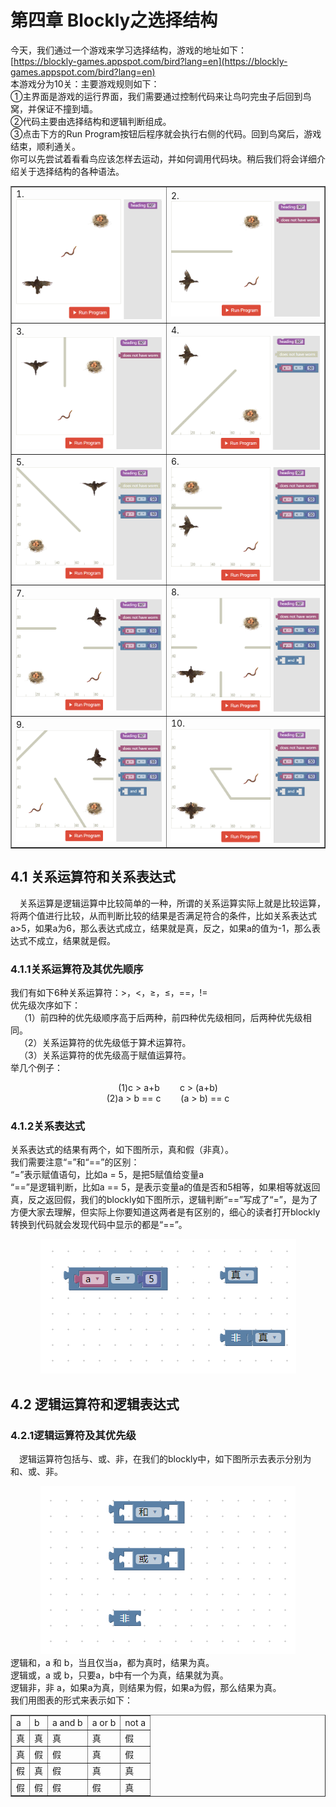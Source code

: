 # 第四章 Blockly之选择结构
今天，我们通过一个游戏来学习选择结构，游戏的地址如下：<br>
[https://blockly-games.appspot.com/bird?lang=en](https://blockly-games.appspot.com/bird?lang=en)<br>
本游戏分为10关：主要游戏规则如下：<br>
①主界面是游戏的运行界面，我们需要通过控制代码来让鸟叼完虫子后回到鸟窝，并保证不撞到墙。<br>
②代码主要由选择结构和逻辑判断组成。<br>
③点击下方的Run Program按钮后程序就会执行右侧的代码。回到鸟窝后，游戏结束，顺利通关。<br>
你可以先尝试着看看鸟应该怎样去运动，并如何调用代码块。稍后我们将会详细介绍关于选择结构的各种语法。<br>
<table border="1">
<tr>
<td>
    1.<center><img src="/assets/p58.png"/></center>
</td>
<td>
    2.<center><img src="/assets/p59.png"/></center>
</td>
</tr>
<tr>
<td>
    3.<center><img src="/assets/p60.png"/></center>
</td>
<td>
    4.<center><img src="/assets/p61.png"/></center>
</td>
</tr>
<tr>
<td>
    5.<center><img src="/assets/p62.png"/></center>
</td>
<td>
    6.<center><img src="/assets/p63.png"/></center>
</td>
</tr>
<tr>
<td>
    7.<center><img src="/assets/p64.png"/></center>
</td>
<td>
    8.<center><img src="/assets/p65.png"/></center>
</td>
</tr>
<tr>
<td>
    9.<center><img src="/assets/p66.png"/></center>
</td>
<td>
    10.<center><img src="/assets/p67.png"/></center>
</td>
</tr>
</table>

## 4.1 关系运算符和关系表达式
&emsp;关系运算是逻辑运算中比较简单的一种，所谓的关系运算实际上就是比较运算，将两个值进行比较，从而判断比较的结果是否满足符合的条件，比如关系表达式a>5，如果a为6，那么表达式成立，结果就是真，反之，如果a的值为-1，那么表达式不成立，结果就是假。
### 4.1.1关系运算符及其优先顺序
我们有如下6种关系运算符：>，<，≥，≤，==，!=<br>
优先级次序如下：<br>
&emsp;（1）前四种的优先级顺序高于后两种，前四种优先级相同，后两种优先级相同。<br>
&emsp;（2）关系运算符的优先级低于算术运算符。<br>
&emsp;（3）关系运算符的优先级高于赋值运算符。<br>
举几个例子：
<center>(1)c > a+b &emsp;&emsp;c > (a+b)<br>
(2)a > b == c &emsp;&emsp;(a > b) == c<br>
</center>

### 4.1.2关系表达式
关系表达式的结果有两个，如下图所示，真和假（非真）。<br>
我们需要注意“=”和“==”的区别：<br>
“=”表示赋值语句，比如a = 5，是把5赋值给变量a<br>
“==”是逻辑判断，比如a == 5，是表示变量a的值是否和5相等，如果相等就返回真，反之返回假，我们的blockly如下图所示，逻辑判断“==”写成了“=”，是为了方便大家去理解，但实际上你要知道这两者是有区别的，细心的读者打开blockly转换到代码就会发现代码中显示的都是“==”。<br>
<center><img src="/assets/p68.png"/></center>

## 4.2 逻辑运算符和逻辑表达式
### 4.2.1逻辑运算符及其优先级
&emsp;逻辑运算符包括与、或、非，在我们的blockly中，如下图所示去表示分别为和、或、非。
<center><img src="/assets/p69.png"/></center>
逻辑和，a 和 b，当且仅当a，都为真时，结果为真。<br>
逻辑或，a 或 b，只要a，b中有一个为真，结果就为真。<br>
逻辑非，非 a，如果a为真，则结果为假，如果a为假，那么结果为真。<br>
我们用图表的形式来表示如下：<br>
<table border="1" align=center>
<tr>
<td>a</td>
<td>b</td>
<td>a and b</td>
<td>a or b</td>
<td>not a</td>
</tr>
<tr>
<td>真</td>
<td>真</td>
<td>真</td>
<td>真</td>
<td>假</td>
</tr>
<tr>
<td>真</td>
<td>假</td>
<td>假</td>
<td>真</td>
<td>假</td>
</tr>
<tr>
<td>假</td>
<td>真</td>
<td>假</td>
<td>真</td>
<td>真</td>
</tr>
<tr>
<td>假</td>
<td>假</td>
<td>假</td>
<td>假</td>
<td>真</td>
</tr>

</table>
